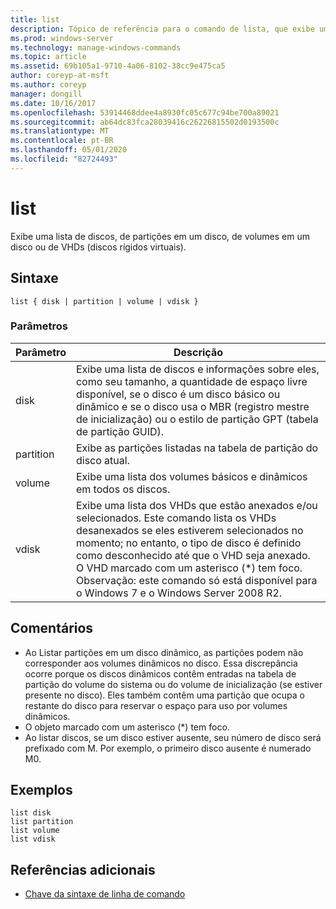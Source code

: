 ```yaml
---
title: list
description: Tópico de referência para o comando de lista, que exibe uma lista de discos, de partições em um disco, de volumes em um disco ou de VHDs (discos rígidos virtuais).
ms.prod: windows-server
ms.technology: manage-windows-commands
ms.topic: article
ms.assetid: 69b105a1-9710-4a06-8102-38cc9e475ca5
author: coreyp-at-msft
ms.author: coreyp
manager: dongill
ms.date: 10/16/2017
ms.openlocfilehash: 53914468ddee4a8930fc05c677c94be700a89021
ms.sourcegitcommit: ab64dc83fca28039416c26226815502d0193500c
ms.translationtype: MT
ms.contentlocale: pt-BR
ms.lasthandoff: 05/01/2020
ms.locfileid: "82724493"
---
```

# <a name="list"></a>list

Exibe uma lista de discos, de partições em um disco, de volumes em um disco ou de VHDs (discos rígidos virtuais).

## <a name="syntax"></a>Sintaxe

```
list { disk | partition | volume | vdisk }
```

### <a name="parameters"></a>Parâmetros

|Parâmetro|Descrição|
|---------|-----------|
|disk|Exibe uma lista de discos e informações sobre eles, como seu tamanho, a quantidade de espaço livre disponível, se o disco é um disco básico ou dinâmico e se o disco usa o MBR (registro mestre de inicialização) ou o estilo de partição GPT (tabela de partição GUID).|
|partition|Exibe as partições listadas na tabela de partição do disco atual.|
|volume|Exibe uma lista dos volumes básicos e dinâmicos em todos os discos.|
|vdisk|Exibe uma lista dos VHDs que estão anexados e/ou selecionados. Este comando lista os VHDs desanexados se eles estiverem selecionados no momento; no entanto, o tipo de disco é definido como desconhecido até que o VHD seja anexado. O VHD marcado com um asterisco (*) tem foco.</br>Observação: este comando só está disponível para o Windows 7 e o Windows Server 2008 R2.|

## <a name="remarks"></a>Comentários

-   Ao Listar partições em um disco dinâmico, as partições podem não corresponder aos volumes dinâmicos no disco. Essa discrepância ocorre porque os discos dinâmicos contêm entradas na tabela de partição do volume do sistema ou do volume de inicialização (se estiver presente no disco). Eles também contêm uma partição que ocupa o restante do disco para reservar o espaço para uso por volumes dinâmicos.
-   O objeto marcado com um asterisco (*) tem foco.
-   Ao listar discos, se um disco estiver ausente, seu número de disco será prefixado com M. Por exemplo, o primeiro disco ausente é numerado M0.

## <a name="examples"></a>Exemplos

```
list disk
list partition
list volume
list vdisk
```

## <a name="additional-references"></a>Referências adicionais

- [Chave da sintaxe de linha de comando](command-line-syntax-key.md)

